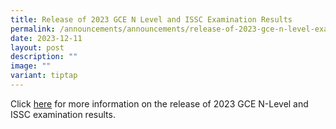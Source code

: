 ```yaml
---
title: Release of 2023 GCE N Level and ISSC Examination Results
permalink: /announcements/announcements/release-of-2023-gce-n-level-examination-results/
date: 2023-12-11
layout: post
description: ""
image: ""
variant: tiptap
---
```

<p>Click <a href="https://www.crestsec.edu.sg/release-of-2023-gce-n-level-examination-results/" rel="noopener noreferrer nofollow" target="_blank">here</a> for more information on the release of 2023 GCE N-Level and ISSC examination results.</p>